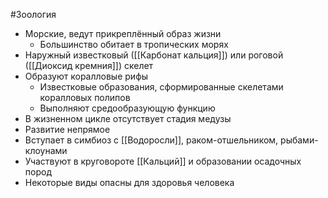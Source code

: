 #Зоология 
- Морские, ведут прикреплённый образ жизни
	- Большинство обитает в тропических морях
- Наружный известковый ([[Карбонат кальция]]) или роговой ([[Диоксид кремния]]) скелет 
- Образуют коралловые рифы
	- Известковые образования, сформированные скелетами коралловых полипов
	- Выполняют средообразующую функцию 
- В жизненном цикле отсутствует стадия медузы
- Развитие непрямое
- Вступает в симбиоз с [[Водоросли]], раком-отшельником, рыбами-клоунами
- Участвуют в круговороте [[Кальций]] и образовании осадочных пород
- Некоторые виды опасны для здоровья человека